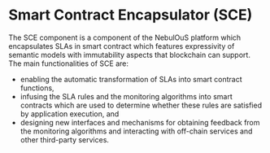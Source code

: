 # Smart Contract Encapsulator (SCE)
The SCE component is a component of the NebulOuS platform which encapsulates SLAs in smart contract which features expressivity of semantic models with immutability aspects that blockchain can support.
The main functionalities of SCE are:
- enabling the automatic transformation of SLAs into smart contract functions,
- infusing the SLA rules and the monitoring algorithms into smart contracts which are used to determine whether these rules are satisfied by application execution, and
- designing new interfaces and mechanisms for obtaining feedback from the monitoring algorithms and interacting with off-chain services and other third-party services.
